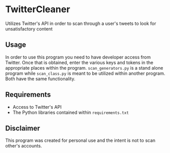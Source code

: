 # TwitterCleaner
Utilizes Twitter's API in order to scan through a user's tweets to look for unsatisfactory content

## Usage
In order to use this program you need to have developer access from Twitter. Once that is obtained, enter the various keys and tokens in the appropriate places within the program. `scan_generators.py` is a stand alone program while `scan_class.py` is meant to be utilized within another program. Both have the same functionality.

## Requirements
- Access to Twitter's API
- The Python libraries contained within `requirements.txt`

## Disclaimer
This program was created for personal use and the intent is not to scan other's accounts.
